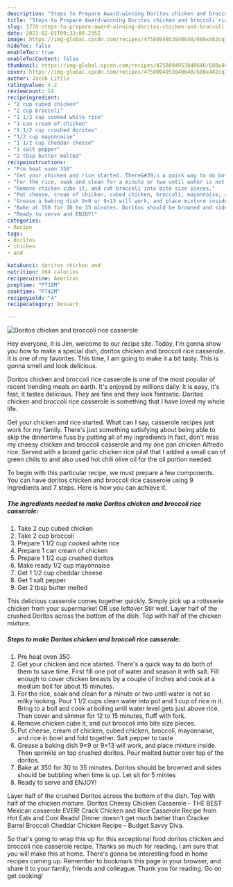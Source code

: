 ```yaml
---
description: "Steps to Prepare Award-winning Doritos chicken and broccoli rice casserole"
title: "Steps to Prepare Award-winning Doritos chicken and broccoli rice casserole"
slug: 1778-steps-to-prepare-award-winning-doritos-chicken-and-broccoli-rice-casserole
date: 2022-02-01T09:33:08.235Z
image: https://img-global.cpcdn.com/recipes/4758094953840640/680x482cq70/doritos-chicken-and-broccoli-rice-casserole-recipe-main-photo.jpg
hideToc: false
enableToc: true
enableTocContent: false
thumbnail: https://img-global.cpcdn.com/recipes/4758094953840640/680x482cq70/doritos-chicken-and-broccoli-rice-casserole-recipe-main-photo.jpg
cover: https://img-global.cpcdn.com/recipes/4758094953840640/680x482cq70/doritos-chicken-and-broccoli-rice-casserole-recipe-main-photo.jpg
author: Jacob Little
ratingvalue: 4.2
reviewcount: 14
recipeingredient:
- "2 cup cubed chicken"
- "2 cup broccoli"
- "1 1/2 cup cooked white rice"
- "1 can cream of chicken"
- "1 1/2 cup crushed doritos"
- "1/2 cup mayonnaise"
- "1 1/2 cup cheddar cheese"
- "1 salt pepper"
- "2 tbsp butter melted"
recipeinstructions:
- "Pre heat oven 350"
- "Get your chicken and rice started. There&#39;s a quick way to do both of them to save time. First fill one pot of water and season it with salt. Fill enough to cover chicken breasts by a couple of inches and cook at a medium boil for about 15 minutes."
- "For the rice, soak and clean for a minute or two until water is not so milky looking. Pour 1 1/2 cups clean water into pot and 1 cup of rice in it. Bring to a boil and cook at boiling until water level gets just above rice. Then cover and simmer for 12 to 15 minutes, fluff with fork."
- "Remove chicken cube it, and cut broccoli into bite size pieces."
- "Put cheese, cream of chicken, cubed chicken, broccoli, mayonnaise, and rice in bowl and fold together. Salt pepper to taste"
- "Grease a baking dish 9×9 or 9×13 will work, and place mixture inside. Then sprinkle on top crushed doritos. Pour melted butter over top of the doritos."
- "Bake at 350 for 30 to 35 minutes. Doritos should be browned and sides should be bubbling when time is up. Let sit for 5 mintes"
- "Ready to serve and ENJOY!"
categories:
- Recipe
tags:
- doritos
- chicken
- and

katakunci: doritos chicken and 
nutrition: 164 calories
recipecuisine: American
preptime: "PT18M"
cooktime: "PT42M"
recipeyield: "4"
recipecategory: Dessert

---
```



![Doritos chicken and broccoli rice casserole](https://img-global.cpcdn.com/recipes/4758094953840640/680x482cq70/doritos-chicken-and-broccoli-rice-casserole-recipe-main-photo.jpg)

Hey everyone, it is Jim, welcome to our recipe site. Today, I'm gonna show you how to make a special dish, doritos chicken and broccoli rice casserole. It is one of my favorites. This time, I am going to make it a bit tasty. This is gonna smell and look delicious.

Doritos chicken and broccoli rice casserole is one of the most popular of recent trending meals on earth. It's enjoyed by millions daily. It is easy, it's fast, it tastes delicious. They are fine and they look fantastic. Doritos chicken and broccoli rice casserole is something that I have loved my whole life.

Get your chicken and rice started. What can I say, casserole recipes just work for my family. There&#39;s just something satisfying about being able to skip the dinnertime fuss by putting all of my ingredients In fact, don&#39;t miss my cheesy chicken and broccoli casserole and my one pan chicken Alfredo rice. Served with a boxed garlic chicken rice pilaf that I added a small can of green chilis to and also used hot chili olive oil for the oil portion needed.


To begin with this particular recipe, we must prepare a few components. You can have doritos chicken and broccoli rice casserole using 9 ingredients and 7 steps. Here is how you can achieve it.

<!--inarticleads1-->

##### The ingredients needed to make Doritos chicken and broccoli rice casserole:

1. Take 2 cup cubed chicken
1. Take 2 cup broccoli
1. Prepare 1 1/2 cup cooked white rice
1. Prepare 1 can cream of chicken
1. Prepare 1 1/2 cup crushed doritos
1. Make ready 1/2 cup mayonnaise
1. Get 1 1/2 cup cheddar cheese
1. Get 1 salt pepper
1. Get 2 tbsp butter melted


This delicious casserole comes together quickly. Simply pick up a rotisserie chicken from your supermarket OR use leftover Stir well. Layer half of the crushed Doritos across the bottom of the dish. Top with half of the chicken mixture. 

<!--inarticleads2-->

##### Steps to make Doritos chicken and broccoli rice casserole:

1. Pre heat oven 350
1. Get your chicken and rice started. There&#39;s a quick way to do both of them to save time. First fill one pot of water and season it with salt. Fill enough to cover chicken breasts by a couple of inches and cook at a medium boil for about 15 minutes.
1. For the rice, soak and clean for a minute or two until water is not so milky looking. Pour 1 1/2 cups clean water into pot and 1 cup of rice in it. Bring to a boil and cook at boiling until water level gets just above rice. Then cover and simmer for 12 to 15 minutes, fluff with fork.
1. Remove chicken cube it, and cut broccoli into bite size pieces.
1. Put cheese, cream of chicken, cubed chicken, broccoli, mayonnaise, and rice in bowl and fold together. Salt pepper to taste
1. Grease a baking dish 9×9 or 9×13 will work, and place mixture inside. Then sprinkle on top crushed doritos. Pour melted butter over top of the doritos.
1. Bake at 350 for 30 to 35 minutes. Doritos should be browned and sides should be bubbling when time is up. Let sit for 5 mintes
1. Ready to serve and ENJOY!

Layer half of the crushed Doritos across the bottom of the dish. Top with half of the chicken mixture. Doritos Cheesy Chicken Casserole - THE BEST Mexican casserole EVER! Crack Chicken and Rice Casserole Recipe from Hot Eats and Cool Reads! Dinner doesn&#39;t get much better than Cracker Barrel Broccoli Cheddar Chicken Recipe - Budget Savvy Diva. 

So that's going to wrap this up for this exceptional food doritos chicken and broccoli rice casserole recipe. Thanks so much for reading. I am sure that you will make this at home. There's gonna be interesting food in home recipes coming up. Remember to bookmark this page in your browser, and share it to your family, friends and colleague. Thank you for reading. Go on get cooking!
